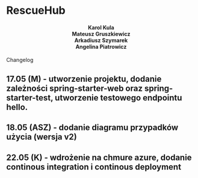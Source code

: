 # RescueHub
<h4 align="center">Karol Kula<br>Mateusz Gruszkiewicz<br>Arkadiusz Szymarek<br>Angelina Piatrowicz<br></h4>


Changelog

## 17.05 (M) - utworzenie projektu, dodanie zależności spring-starter-web oraz spring-starter-test, utworzenie testowego endpointu hello.
## 18.05 (ASZ) - dodanie diagramu przypadków użycia (wersja v2)
## 22.05 (K) - wdrożenie na chmure azure, dodanie continous integration i continous deployment
